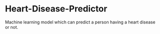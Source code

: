# Heart-Disease-Predictor
Machine learning model which can predict a person having a heart disease or not.
